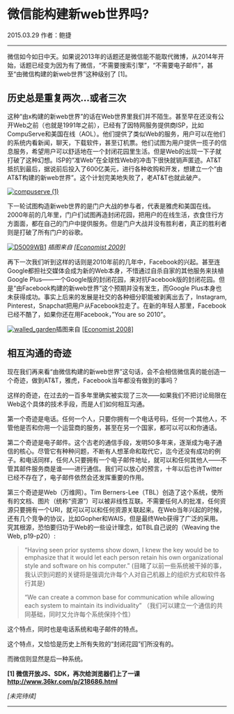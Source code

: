 # 微信能构建新web世界吗?

2015.03.29    作者：鲍捷

***

微信如今如日中天。如果说2013年的话题还是微信能不能取代微博，从2014年开始，话题已经变为因为有了微信，“不需要搜索引擎”，“不需要电子邮件”，甚至“由微信构建的新web世界”这种级别了 [1]。

## 历史总是重复两次…或者三次

这种“由x构建的新web世界”的话在Web世界里我们并不陌生。甚至早在还没有公开Web之前（也就是1991年之前），已经有了因特网服务提供商ISP，比如CompuServe和美国在线（AOL）。他们提供了类似Web的服务，用户可以在他们的系统内看新闻，聊天，下载软件，甚至订机票。他们试图为用户提供一揽子的信息服务，希望用户可以舒适地在一个封闭花园里生活。但是Web的出现一下子就打破了这种幻想。ISP的“准Web”在全球性Web的冲击下很快就销声匿迹。AT&T抵抗到最后，据说前后投入了600亿美元，进行各种收购和开发，想建立一个“由AT&T构建的新web世界”。这个计划完美地失败了，老AT&T也就此破产。

[![compuserve (1)](http://baojie.org/blog/wp-content/uploads/2015/03/compuserve-1-300x267.jpg)](http://baojie.org/blog/wp-content/uploads/2015/03/compuserve-1.jpg)

下一轮试图构造新web世界的是门户大战的参与者，代表是雅虎和美国在线。2000年前的几年里，门户们试图再造封闭花园，把用户的在线生活，衣食住行方方面面，都在自己的门户中提供服务。但是门户大战并没有胜利者，真正的胜利者则是打破了所有门户的谷歌。

[![D5009WB1](http://baojie.org/blog/wp-content/uploads/2015/03/D5009WB1-300x147.jpg)](http://baojie.org/blog/wp-content/uploads/2015/03/D5009WB1.jpg)                                                             *插图来自 [[Economist 2009\]](http://www.economist.com/node/15065499)*

再下一次我们听到这样的话则是2010年前的几年中，Facebook的兴起。甚至连Google都担社交媒体会成为新的Web本身，不惜通过自杀自家的其他服务来扶植Google Plus——一个Google版的封闭花园，来对抗Facebook版的封闭花园。但是“由Facebook构建的新web世界”这个预期并没有发生，而Google Plus本身也未获得成功。事实上后来的发展是社交的各种细分职能被剥离出去了，Instagram, Pinterest，Snapchat把用户从Facebook拉走了。在新的年轻人那里，Facebook已经不酷了，如果你还在用Facebook，”You are so 2010”。

[![walled_garden](http://baojie.org/blog/wp-content/uploads/2015/03/walled_garden.jpg)](http://baojie.org/blog/wp-content/uploads/2015/03/walled_garden.jpg)插图来自 [[Economist 2008\]](http://dig.csail.mit.edu/2008/Papers/MSNWS/#econ)

 ## 相互沟通的奇迹

现在我们再来看“由微信构建的新web世界”这句话，会不会相信微信真的能创造一个奇迹，做到AT&T，雅虎，Facebook当年都没有做到的事吗？

这样的奇迹，在过去的一百多年里确实被实现了三次——如果我们不把讨论局限在Web这个具体的技术手段，而是人们如何相互沟通。

第一个奇迹是电话。任何一个人，只要你拥有一个电话号码，任何一个其他人，不管他是否和你用一个运营商的服务，甚至在另一个国家，都可以可以和你通话。

第二个奇迹是电子邮件。这个古老的通信手段，发明50多年来，逐渐成为电子通信的核心。尽管它有种种问题，不断有人想革命和取代它，迄今还没有成功的例子。和电话同样，任何人只要拥有一个电子邮件地址，就可以和任何其他人——不管其邮件服务商是谁——进行通信。我们可以放心的预言，十年以后也许Twitter已经不存在了，电子邮件依然会还发挥重要的作用。

第三个奇迹是Web（万维网）。Tim Berners-Lee（TBL）创造了这个系统，使所有的文档、图片（统称“资源”）可以被非线性互联。不需要任何人的批准，任何资源只要拥有一个URI，就可以可以和任何资源关联起来。在Web当年兴起的时候，还有几个竞争的协议，比如Gopher和WAIS，但是最终Web获得了广泛的采用。究其根源，恐怕要归功于Web的一些设计理念，如TBL自己说的（Weaving the Web, p19-p20）:

> “Having seen prior systems show down, I knew the key would be to emphasize that it would let each person retain his own organizational style and software on his computer.” (目睹了以前一些系统被干掉的事，我认识到问题的关键将是强调允许每个人对自己机器上的组织方式和软件各行其是)
>
> “We can create a common base for communication while allowing each system to maintain its individuality” （我们可以建立一个通信的共同基础，同时又允许每个系统保持个性）

这个特点，同时也是电话系统和电子邮件的特点。

这个特点，又恰恰是历史上所有失败的“封闭花园”们所没有的。

而微信则显然是后一种系统。

**[1] 微信开放JS、SDK，再次给浏览器们上了一课 <http://www.36kr.com/p/218686.html>**

*[未完待续]*

***

